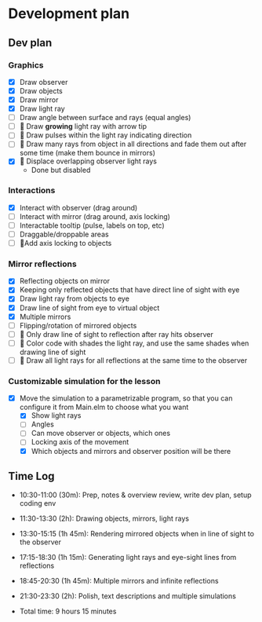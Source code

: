 # Development plan

## Dev plan

### Graphics

- [x] Draw observer
- [x] Draw objects
- [x] Draw mirror
- [x] Draw light ray
- [ ] Draw angle between surface and rays (equal angles)
- [ ] 🥉 Draw **growing** light ray with arrow tip
- [ ] 🥈 Draw pulses within the light ray indicating direction
- [ ] 🥇 Draw many rays from object in all directions and fade them out after
      some time (make them bounce in mirrors)
- [x] 🥉 Displace overlapping observer light rays
  - Done but disabled

### Interactions

- [x] Interact with observer (drag around)
- [ ] Interact with mirror (drag around, axis locking)
- [ ] Interactable tooltip (pulse, labels on top, etc)
- [ ] Draggable/droppable areas
- [ ] 🥉Add axis locking to objects

### Mirror reflections

- [x] Reflecting objects on mirror
- [x] Keeping only reflected objects that have direct line of sight with eye
- [x] Draw light ray from objects to eye
- [x] Draw line of sight from eye to virtual object
- [x] Multiple mirrors
- [ ] Flipping/rotation of mirrored objects
- [ ] 🥉 Only draw line of sight to reflection after ray hits observer
- [ ] 🥈 Color code with shades the light ray, and use the same shades when
      drawing line of sight
- [ ] 🥇 Draw all light rays for all reflections at the same time to the
      observer

### Customizable simulation for the lesson

- [x] Move the simulation to a parametrizable program, so that you can configure
      it from Main.elm to choose what you want
  - [x] Show light rays
  - [ ] Angles
  - [ ] Can move observer or objects, which ones
  - [ ] Locking axis of the movement
  - [x] Which objects and mirrors and observer position will be there

## Time Log

- 10:30-11:00 (30m): Prep, notes & overview review, write dev plan, setup coding
  env
- 11:30-13:30 (2h): Drawing objects, mirrors, light rays
- 13:30-15:15 (1h 45m): Rendering mirrored objects when in line of sight to the
  observer
- 17:15-18:30 (1h 15m): Generating light rays and eye-sight lines from
  reflections
- 18:45-20:30 (1h 45m): Multiple mirrors and infinite reflections
- 21:30-23:30 (2h): Polish, text descriptions and multiple simulations

- Total time: 9 hours 15 minutes
